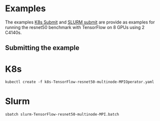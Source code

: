 # Examples


The examples [K8s Submit](https://github.com/dellhpc/omnia/blob/devel/examples/k8s-TensorFlow-resnet50-multinode-MPIOperator.yaml) and [SLURM submit](https://github.com/dellhpc/omnia/blob/devel/examples/slurm-TensorFlow-resnet50-multinode-MPI.batch) are provide as examples for running the resnet50 benchmark with TensorFlow on 8 GPUs using 2 C4140s.

## Submitting the example

# K8s
```` kubectl create -f k8s-TensorFlow-resnet50-multinode-MPIOperator.yaml ````

# Slurm
```` sbatch slurm-TensorFlow-resnet50-multinode-MPI.batch ````
